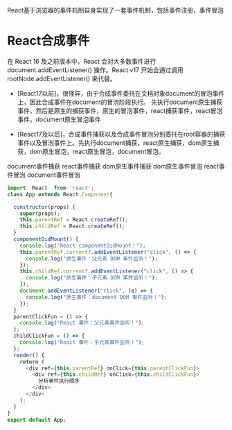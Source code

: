 React基于浏览器的事件机制自身实现了一套事件机制，包括事件注册，事件冒泡

# React合成事件
在 React 16 及之前版本中，React 会对大多数事件进行 document.addEventListener() 操作。React v17 开始会通过调用 rootNode.addEventListener() 来代替。
- [React17以前]，很怪异，由于合成事件委托在文档对象document的冒泡事件上，因此合成事件在document的冒泡阶段执行。 先执行document原生捕获事件，然后是原生的捕获事件，原生的冒泡事件，react捕获事件，react冒泡事件，document原生冒泡事件

- [React17及以后]，合成事件捕获以及合成事件冒泡分别委托在root容器的捕获事件以及冒泡事件上。先执行document捕获，react原生捕获，dom原生捕获，dom原生冒泡，react原生冒泡，document冒泡。

document事件捕获 react事件捕获 dom原生事件捕获 dom原生事件冒泡 react事件冒泡 document事件冒泡
```javascript
import  React  from 'react';
class App extends React.Component{

  constructor(props) {
    super(props);
    this.parentRef = React.createRef();
    this.childRef = React.createRef();
  }
  componentDidMount() {
    console.log("React componentDidMount！");
    this.parentRef.current?.addEventListener("click", () => {
      console.log("原生事件：父元素 DOM 事件监听！");
    });
    this.childRef.current?.addEventListener("click", () => {
      console.log("原生事件：子元素 DOM 事件监听！");
    });
    document.addEventListener("click", (e) => {
      console.log("原生事件：document DOM 事件监听！");
    });
  }
  parentClickFun = () => {
    console.log("React 事件：父元素事件监听！");
  };
  childClickFun = () => {
    console.log("React 事件：子元素事件监听！");
  };
  render() {
    return (
      <div ref={this.parentRef} onClick={this.parentClickFun}>
        <div ref={this.childRef} onClick={this.childClickFun}>
          分析事件执行顺序
        </div>
      </div>
    );
  }
}
export default App;
```